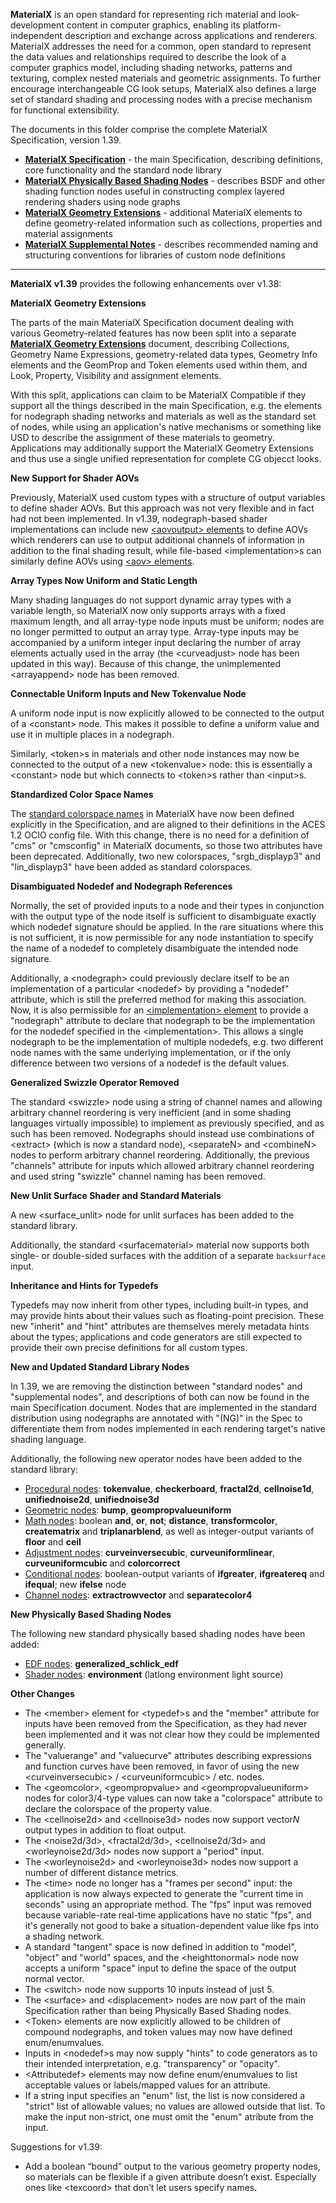 <!-----
README for MaterialX Specification v1.39
----->

**MaterialX** is an open standard for representing rich material and look-development content in computer graphics, enabling its platform-independent description and exchange across applications and renderers.  MaterialX addresses the need for a common, open standard to represent the data values and relationships required to describe the look of a computer graphics model, including shading networks, patterns and texturing, complex nested materials and geometric assignments. To further encourage interchangeable CG look setups, MaterialX also defines a large set of standard shading and processing nodes with a precise mechanism for functional extensibility.

The documents in this folder comprise the complete MaterialX Specification, version 1.39.

* [**MaterialX Specification**](./MaterialX.Specification.md) - the main Specification, describing definitions, core functionality and the standard node library
* [**MaterialX Physically Based Shading Nodes**](./MaterialX.PBRSpec.md) - describes BSDF and other shading function nodes useful in constructing complex layered rendering shaders using node graphs
* [**MaterialX Geometry Extensions**](./MaterialX.GeomExts.md) - additional MaterialX elements to define geometry-related information such as collections, properties and material assignments
* [**MaterialX Supplemental Notes**](./MaterialX.Supplement.md) - describes recommended naming and structuring conventions for libraries of custom node definitions

<p>

---


**MaterialX v1.39** provides the following enhancements over v1.38:


**MaterialX Geometry Extensions**

The parts of the main MaterialX Specification document dealing with various Geometry-related features has now been split into a separate [**MaterialX Geometry Extensions**](./MaterialX.GeomExts.md) document, describing Collections, Geometry Name Expressions, geometry-related data types, Geometry Info elements and the GeomProp and Token elements used within them, and Look, Property, Visibility and assignment elements.

With this split, applications can claim to be MaterialX Compatible if they support all the things described in the main Specification, e.g. the elements for nodegraph shading networks and materials as well as the standard set of nodes, while using an application's native mechanisms or something like USD to describe the assignment of these materials to geometry.  Applications may additionally support the MaterialX Geometry Extensions and thus use a single unified representation for complete CG objecct looks.


**New Support for Shader AOVs**

Previously, MaterialX used custom types with a structure of output variables to define shader AOVs.  But this approach was not very flexible and in fact had not been implemented.  In v1.39, nodegraph-based shader implementations can include new [&lt;aovoutput> elements](./MaterialX.Specification.md#aov-output-elements) to define AOVs which renderers can use to output additional channels of information in addition to the final shading result, while file-based &lt;implementation>s can similarly define AOVs using [&lt;aov> elements](./MaterialX.Specification.md#implementation-aov-elements).


**Array Types Now Uniform and Static Length**

Many shading languages do not support dynamic array types with a variable length, so MaterialX now only supports arrays with a fixed maximum length, and all array-type node inputs must be uniform; nodes are no longer permitted to output an array type.  Array-type inputs may be accompanied by a uniform integer input declaring the number of array elements actually used in the array (the &lt;curveadjust> node has been updated in this way).  Because of this change, the unimplemented &lt;arrayappend> node has been removed.


**Connectable Uniform Inputs and New Tokenvalue Node**

A uniform node input is now explicitly allowed to be connected to the output of a &lt;constant> node.  This makes it possible to define a uniform value and use it in multiple places in a nodegraph.

Similarly, &lt;token>s in materials and other node instances may now be connected to the output of a new &lt;tokenvalue> node: this is essentially a &lt;constant> node but which connects to &lt;token>s rather than &lt;input>s.


**Standardized Color Space Names**

The [standard colorspace names](./MaterialX.Specification.md#color-spaces-and-color-management-systems) in MaterialX have now been defined explicitly in the Specification, and are aligned to their definitions in the ACES 1.2 OCIO config file.  With this change, there is no need for a definition of "cms" or "cmsconfig" in MaterialX documents, so those two attributes have been deprecated.  Additionally, two new colorspaces, "srgb_displayp3" and "lin_displayp3" have been added as standard colorspaces.


**Disambiguated Nodedef and Nodegraph References**

Normally, the set of provided inputs to a node and their types in conjunction with the output type of the node itself is sufficient to disambiguate exactly which nodedef signature should be applied.  In the rare situations where this is not sufficient, it is now permissible for any node instantiation to specify the name of a nodedef to completely disambiguate the intended node signature.

Additionally, a &lt;nodegraph> could previously declare itself to be an implementation of a particular &lt;nodedef> by providing a "nodedef" attribute, which is still the preferred method for making this association.  Now, it is also permissible for an [&lt;implementation> element](39/MaterialX.Specification.md#custom-node-definition-using-implementation-elements) to provide a "nodegraph" attribute to declare that nodegraph to be the implementation for the nodedef specified in the &lt;implementation>.  This allows a single nodegraph to be the implementation of multiple nodedefs, e.g. two different node names with the same underlying implementation, or if the only difference between two versions of a nodedef is the default values.


**Generalized Swizzle Operator Removed**

The standard &lt;swizzle> node using a string of channel names and allowing arbitrary channel reordering is very inefficient (and in some shading languages virtually impossible) to implement as previously specified, and as such has been removed.  Nodegraphs should instead use combinations of &lt;extract> (which is now a standard node), &lt;separateN> and &lt;combineN> nodes to perform arbitrary channel reordering.  Additionally, the previous "channels" attribute for inputs which allowed arbitrary channel reordering and used string "swizzle" channel naming has been removed.


**New Unlit Surface Shader and Standard Materials**

A new &lt;surface_unlit> node for unlit surfaces has been added to the standard library.

Additionally, the standard &lt;surfacematerial> material now supports both single- or double-sided surfaces with the addition of a separate `backsurface` input.


**Inheritance and Hints for Typedefs**

Typedefs may now inherit from other types, including built-in types, and may provide hints about their values such as floating-point precision.  These new "inherit" and "hint" attributes are themselves merely metadata hints about the types; applications and code generators are still expected to provide their own precise definitions for all custom types.


**New and Updated Standard Library Nodes**

In 1.39, we are removing the distinction between "standard nodes" and "supplemental nodes", and descriptions of both can now be found in the main Specification document.  Nodes that are implemented in the standard distribution using nodegraphs are annotated with "(NG)" in the Spec to differentiate them from nodes implemented in each rendering target's native shading language.

Additionally, the following new operator nodes have been added to the standard library:

* [Procedural nodes](./MaterialX.Specification.md#procedural-nodes): **tokenvalue**, **checkerboard**, **fractal2d**, **cellnoise1d**, **unifiednoise2d**, **unifiednoise3d**
* [Geometric nodes](./MaterialX.Specification.md#geometric-nodes): **bump**, **geompropvalueuniform**
* [Math nodes](./MaterialX.Specification.md#math-nodes): boolean **and**, **or**, **not**; **distance**, **transformcolor**, **creatematrix** and **triplanarblend**, as well as integer-output variants of **floor** and **ceil**
* [Adjustment nodes](./MaterialX.Specification.md#adjustment-nodes): **curveinversecubic**, **curveuniformlinear**, **curveuniformcubic** and **colorcorrect**
* [Conditional nodes](./MaterialX.Specification.md#conditional-nodes): boolean-output variants of **ifgreater**, **ifgreatereq** and **ifequal**; new **ifelse** node
* [Channel nodes](./MaterialX.Specification.md#channel-nodes): **extractrowvector** and **separatecolor4**


**New Physically Based Shading Nodes**

The following new standard physically based shading nodes have been added:

* [EDF nodes](./MaterialX.PBRSpec.md#edf-nodes): **generalized_schlick_edf**
* [Shader nodes](./MaterialX.PBRSpec.md#shader-nodes): **environment** (latlong environment light source)


**Other Changes**

* The &lt;member> element for &lt;typedef>s and the "member" attribute for inputs have been removed from the Specification, as they had never been implemented and it was not clear how they could be implemented generally.
* The "valuerange" and "valuecurve" attributes describing expressions and function curves have been removed, in favor of using the new &lt;curveinversecubic> / &lt;curveuniformcubic> / etc. nodes.
* The &lt;geomcolor>, &lt;geompropvalue> and &lt;geompropvalueuniform> nodes for color3/4-type values can now take a "colorspace" attribute to declare the colorspace of the property value.
* The &lt;cellnoise2d> and &lt;cellnoise3d> nodes now support vector<em>N</em> output types in addition to float output.
* The &lt;noise2d/3d>, &lt;fractal2d/3d>, &lt;cellnoise2d/3d> and &lt;worleynoise2d/3d> nodes now support a "period" input.
* The &lt;worleynoise2d> and &lt;worleynoise3d> nodes now support a number of different distance metrics.
* The &lt;time> node no longer has a "frames per second" input: the application is now always expected to generate the "current time in seconds" using an appropriate method.  The "fps" input was removed because variable-rate real-time applications have no static "fps", and it's generally not good to bake a situation-dependent value like fps into a shading network.
* A standard "tangent" space is now defined in addition to "model", "object" and "world" spaces, and the &lt;heighttonormal> node now accepts a uniform "space" input to define the space of the output normal vector.
* The &lt;switch> node now supports 10 inputs instead of just 5.
* The &lt;surface> and &lt;displacement> nodes are now part of the main Specification rather than being Physically Based Shading nodes.
* &lt;Token> elements are now explicitly allowed to be children of compound nodegraphs, and token values may now have defined enum/enumvalues.
* Inputs in &lt;nodedef>s may now supply "hints" to code generators as to their intended interpretation, e.g. "transparency" or "opacity".
* &lt;Attributedef> elements may now define enum/enumvalues to list acceptable values or labels/mapped values for an attribute.
* If a string input specifies an "enum" list, the list is now considered a "strict" list of allowable values; no values are allowed outside that list.  To make the input non-strict, one must omit the "enum" atribute from the input.


Suggestions for v1.39:

* Add a boolean “bound” output to the various geometry property nodes, so materials can be flexible if a given attribute doesn’t exist. Especially ones like &lt;texcoord> that don’t let users specify names.

